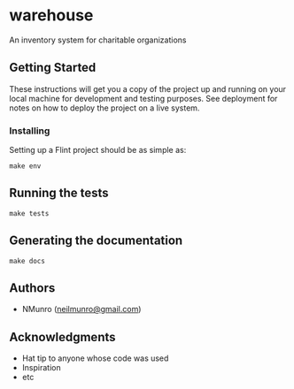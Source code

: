 # warehouse

An inventory system for charitable organizations

## Getting Started

These instructions will get you a copy of the project up and running on your local machine for development and testing purposes. See deployment for notes on how to deploy the project on a live system.

### Installing

Setting up a Flint project should be as simple as:

```
make env
```

## Running the tests

```
make tests
```

## Generating the documentation

```
make docs
```

## Authors

* NMunro (neilmunro@gmail.com)

## Acknowledgments

* Hat tip to anyone whose code was used
* Inspiration
* etc

